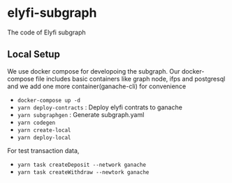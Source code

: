 # elyfi-subgraph

The code of Elyfi subgraph

## Local Setup

We use docker compose for developoing the subgraph.
Our docker-compose file includes basic containers like graph node, ifps and postgresql and we add one more container(ganache-cli) for convenience

- `docker-compose up -d`
- `yarn deploy-contracts` : Deploy elyfi contrats to ganache
- `yarn subgraphgen` : Generate subgraph.yaml
- `yarn codegen`
- `yarn create-local`
- `yarn deploy-local`

For test transaction data,

- `yarn task createDeposit --network ganache`
- `yarn task createWithdraw --newtork ganache`
